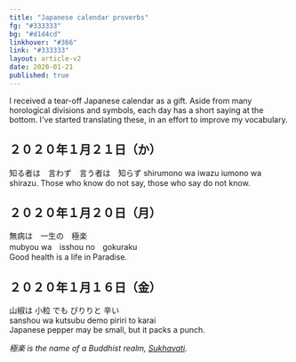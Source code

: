 ```yaml
---
title: "Japanese calendar proverbs"
fg: "#333333"
bg: "#d1d4cd"
linkhover: "#366"
link: "#333333"
layout: article-v2
date: 2020-01-21
published: true
---
```

I received a tear-off Japanese calendar as a gift. Aside from many horological divisions and symbols, each day has a short saying at the bottom. I've started translating these, in an effort to improve my vocabulary.

## ２０２０年１月２１日（か）
知る者は　言わず　言う者は　知らず
shirumono wa iwazu iumono wa shirazu.
Those who know do not say, those who say do not know.

## ２０２０年１月２０日（月）
無病は　一生の　極楽  
mubyou wa　isshou no　gokuraku  
Good health is a life in Paradise.  

## ２０２０年１月１６日（金）
山椒は 小粒 でも ぴりりと 辛い  
sanshou wa kutsubu demo piriri to karai  
Japanese pepper may be small, but it packs a punch.


*極楽 is the name of a Buddhist realm, [Sukhavati](https://en.wikipedia.org/wiki/Sukhavati).*
